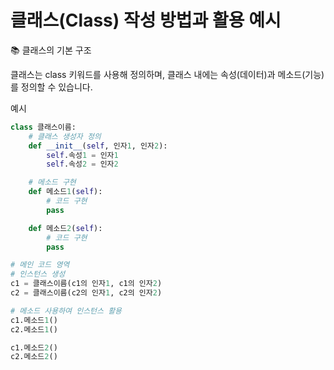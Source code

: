 # 클래스(Class) 작성 방법과 활용 예시

📚 클래스의 기본 구조

클래스는 class 키워드를 사용해 정의하며, 클래스 내에는 속성(데이터)과 메소드(기능)를 정의할 수 있습니다.

예시

~~~python
class 클래스이름:
    # 클래스 생성자 정의
    def __init__(self, 인자1, 인자2):
        self.속성1 = 인자1
        self.속성2 = 인자2

    # 메소드 구현
    def 메소드1(self):
        # 코드 구현
        pass

    def 메소드2(self):
        # 코드 구현
        pass

# 메인 코드 영역
# 인스턴스 생성
c1 = 클래스이름(c1의 인자1, c1의 인자2)
c2 = 클래스이름(c2의 인자1, c2의 인자2)

# 메소드 사용하여 인스턴스 활용
c1.메소드1()
c2.메소드1()

c1.메소드2()
c2.메소드2()
~~~
